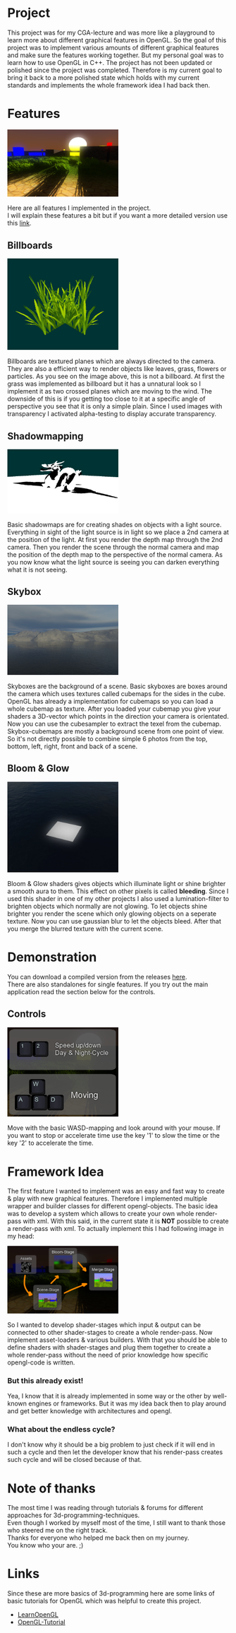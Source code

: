 # Project
This project was for my CGA-lecture and was more like a playground to learn more about different graphical features in OpenGL.
So the goal of this project was to implement various amounts of different graphical features and make sure the features working together.
But my personal goal was to learn how to use OpenGL in C++.
The project has not been updated or polished since the project was completed.
Therefore is my current goal to bring it back to a more polished state which holds with my current standards and
implements the whole framework idea I had back then.

# Features
<img src="Images/playground.png" width=50%\>

Here are all features I implemented in the project.\
I will explain these features a bit but if you want a more detailed version
use this [link](https://learnopengl.com/).

## Billboards
<img src="Images/billboard.png" width=50%\>

Billboards are textured planes which are always directed to the camera. They are also a efficient way to render objects like leaves, grass, flowers or particles. As you see on the image above, this is not a billboard. At first the grass was implemented as billboard but
it has a unnatural look so I implement it as two crossed planes which are moving to the wind.
The downside of this is if you getting too close to it at a specific angle of perspective you see that it is only a simple plain.
Since I used images with transparency I activated alpha-testing to display accurate transparency.

## Shadowmapping
<img src="Images/shadowmapping.png" width=50%\>

Basic shadowmaps are for creating shades on objects with a light source.
Everything in sight of the light source is in light so we place a 2nd camera at the position of the light.
At first you render the depth map through the 2nd camera.
Then you render the scene through the normal camera and map the position of the depth map to
the perspective of the normal camera. As you now know what the light source is seeing you can
darken everything what it is not seeing.

## Skybox
<img src="Images/skybox.png" width=50%\>

Skyboxes are the background of a scene.
Basic skyboxes are boxes around the camera which uses textures called cubemaps for the sides in the cube.
OpenGL has already a implementation for cubemaps so you can load a whole cubemap as texture.
After you loaded your cubemap you give your shaders a 3D-vector which points in the direction your camera is orientated.
Now you can use the cubesampler to extract the texel from the cubemap.
Skybox-cubemaps are mostly a background scene from one point of view. So it's not directly possible
to combine simple 6 photos from the top, bottom, left, right, front and back of a scene.

## Bloom & Glow
<img src="Images/bloom_glow.png" width=50%\>

Bloom & Glow shaders gives objects which illuminate light or shine brighter a smooth aura to them.
This effect on other pixels is called **bleeding**.
Since I used this shader in one of my other projects I also used a lumination-filter to brighten objects
which normally are not glowing.
To let objects shine brighter you render the scene which only glowing objects on a seperate texture.
Now you can use gaussian blur to let the objects bleed.
After that you merge the blurred texture with the current scene.

# Demonstration
You can download a compiled version from the releases [here](https://github.com/ShadeForge/CGAPlayground/releases).\
There are also standalones for single features. If you try out the main application read the section below for the controls.

## Controls
<img src="Images/controls.png" width=50%\>

Move with the basic WASD-mapping and look around with your mouse.
If you want to stop or accelerate time use the key '1' to slow the time or the key '2' to accelerate the time.

# Framework Idea
The first feature I wanted to implement was an easy and fast way to create & play with new graphical features.
Therefore I implemented multiple wrapper and builder classes for different opengl-objects.
The basic idea was to develop a system which allows to create your own whole render-pass with xml.
With this said, in the current state it is **NOT** possible to create a render-pass with xml.
To actually implement this I had following image in my head:

<img src="Images/framework_idea.png" width=50%\>

So I wanted to develop shader-stages which input & output can be connected to other
shader-stages to create a whole render-pass. Now implement asset-loaders & various builders.
With that you should be able to define shaders with shader-stages and plug them together to create a whole render-pass
without the need of prior knowledge how specific opengl-code is written.

### But this already exist!
Yea, I know that it is already implemented in some way or the other by well-known engines or frameworks.
But it was my idea back then to play around and get better knowledge with architectures and opengl.

### What about the endless cycle?
I don't know why it should be a big problem to just check if it will end in such a cycle and
then let the developer know that his render-pass creates such cycle and will be closed because of that.

# Note of thanks
The most time I was reading through tutorials & forums for different approaches for 3d-programming-techniques.\
Even though I worked by myself most of the time, I still want to thank those who steered me on the right track.\
Thanks for everyone who helped me back then on my journey.\
You know who your are. ;)

# Links
Since these are more basics of 3d-programming here are some links of basic tutorials for OpenGL which was helpful to create this project.
- [LearnOpenGL](https://learnopengl.com/)
- [OpenGL-Tutorial](http://www.opengl-tutorial.org/)
